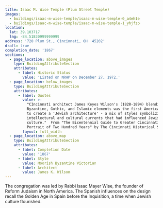 ```yaml
---
title: Isaac M. Wise Temple (Plum Street Temple)
images:
  - buildings/isaac-m-wise-temple/isaac-m-wise-temple-0_a4eh1e
  - buildings/isaac-m-wise-temple/isaac-m-wise-temple-1_yhjfzp
location:
  lat: 39.103717
  lng: -84.51830999999999
address: '720 Plum St., Cincinnati, OH  45202'
draft: true
completion_date: '1867'
sections:
  - page_location: above_images
    type: BuildingAttributeSection
    attributes:
      - label: Historic Status
        value: 'Listed on NRHP on December 27, 1972.'
  - page_location: below_images
    type: BuildingAttributeSection
    attributes:
      - label: Quotes
        value: >-
          "CIncinnati architect James Keyes Wilson's (1828-1894) blending of
          Byzantine, Gothic, and Islamic elements was the first American attempt
          to create a 'Jewish architecture' - a mix of styles symbolizing the
          intellectural and cultural currents that had influenced Jewish
          culture."  From "The Bicentennial Guide to Greater Cincinnati: A
          Portrait of Two Hundred Years" by The Cincinnati Historical Society.
        layout: full_width
  - page_location: above_map
    type: BuildingAttributeSection
    attributes:
      - label: Completion Date
        value: '1867'
      - label: Style
        value: Moorish Byzantine Victorian
      - label: Architect
        value: James K. Wilson
---
```


The congregation was led by Rabbi Isaac Mayer Wise, the founder of Reform Judaism in North America. The Spanish influences on the design recall the Golden Age in Spain before the Inquisition, a time when Jewish culture flourished.
